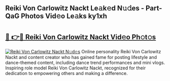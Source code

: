 ## Reiki Von Carlowitz Nackt Le𝚊k𝚎d N𝚞𝚍es - Part-QaG Photos Vid𝚎o Le𝚊ks ky1xh

# <h2><a href="http://fb34y1.evod.top/?m=Reiki+Von+Carlowitz+Nackt">🔗 👉🔴 Reiki Von Carlowitz Nackt Vid𝚎o Ph𝚘t𝚘s</a></h2>

[![Reiki Von Carlowitz Nackt N𝚞d𝚎s](https://i.imgur.com/8V9OHl7.gif)](http://fb34y1.evod.top/?m=Reiki+Von+Carlowitz+Nackt)
Online personality Reiki Von Carlowitz Nackt and content creator who has gained fame for posting lifestyle and dance-themed content, including dance trend performances and mini vlogs. Inspiring role model Reiki Von Carlowitz Nackt, recognized for their dedication to empowering others and making a difference. 
